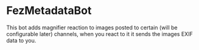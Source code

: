 # FezMetadataBot

This bot adds magnifier reaction to images posted to certain (will be configurable later) channels, when you react to it it sends the images EXIF data to you.
